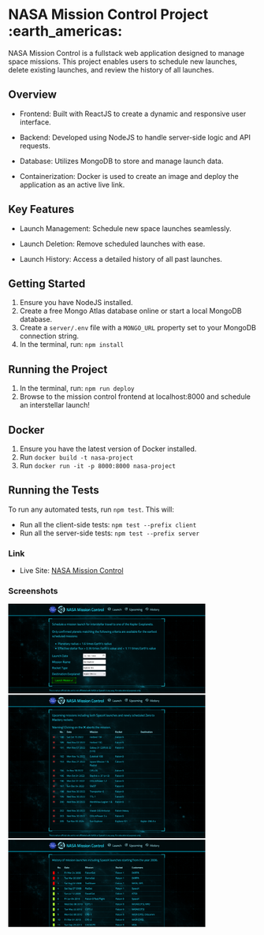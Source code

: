 <h1>NASA Mission Control Project :earth_americas:</h1>

<p>NASA Mission Control is a fullstack web application designed to manage space missions. This project enables users to schedule new launches, delete existing launches, and review the history of all launches.</p>

<h2>Overview</h2>

<p>

- Frontend: Built with ReactJS to create a dynamic and responsive user interface.

- Backend: Developed using NodeJS to handle server-side logic and API requests.

- Database: Utilizes MongoDB to store and manage launch data.

- Containerization: Docker is used to create an image and deploy the application as an active live link.
</p>

<h2>Key Features</h2>

<p>

- Launch Management: Schedule new space launches seamlessly.
- Launch Deletion: Remove scheduled launches with ease.

- Launch History: Access a detailed history of all past launches.
</p>

<h2>Getting Started</h2>

<p>

1. Ensure you have NodeJS installed.
2. Create a free Mongo Atlas database online or start a local MongoDB database.
3. Create a `server/.env` file with a `MONGO_URL` property set to your MongoDB connection string.
4. In the terminal, run: `npm install`

</p>

<h2>Running the Project</h2>

<p>

1. In the terminal, run: `npm run deploy`
2. Browse to the mission control frontend at localhost:8000 and schedule an interstellar launch!
</p>

<h2>Docker</h2>

<p>

1. Ensure you have the latest version of Docker installed.
2. Run `docker build -t nasa-project`
3. Run `docker run -it -p 8000:8000 nasa-project`
</p>

<h2>Running the Tests</h2>

<p>

To run any automated tests, run `npm test`. This will:

- Run all the client-side tests: `npm test --prefix client`
- Run all the server-side tests: `npm test --prefix server`
</p>

### Link

- Live Site: [NASA Mission Control](https://nasa-project-8xvh.onrender.com/)

### Screenshots

<img src="./client/assets/home.png" width="400">
<img src="./client/assets/upcoming.png" width="400">
<img src="./client/assets/history.png" width="400">

